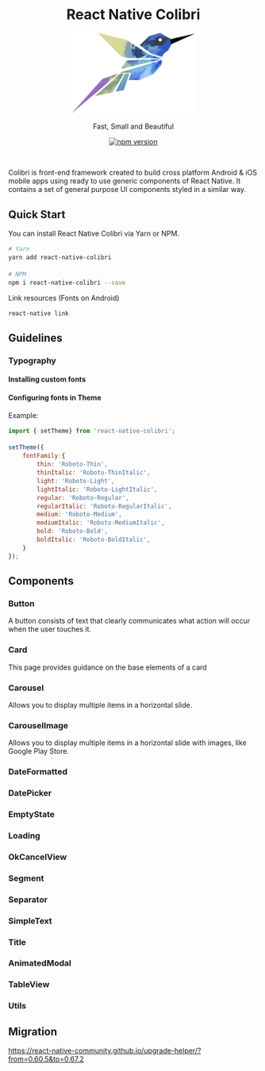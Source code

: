 <div align="center">
    <h1>React Native Colibri</h1>
    <img src="./docs/logo-sm.png" width="250" />
    <p align="center">
        Fast, Small and Beautiful
    </p>    
    <p>
        <a href="https://badge.fury.io/js/react-native-colibri">
            <img src="https://badge.fury.io/js/react-native-colibri.svg" alt="npm version">
        </a>
    </p>
</div>

<br>

Colibri is front-end framework created to build cross platform Android & iOS mobile apps using ready to use generic components of React Native. It contains a set of general purpose UI components styled in a similar way.

## Quick Start

You can install React Native Colibri via Yarn or NPM.

```bash
# Yarn
yarn add react-native-colibri

# NPM
npm i react-native-colibri --save
```

Link resources (Fonts on Android)

```bash
react-native link
```



## Guidelines


### Typography


####  Installing custom fonts

#### Configuring fonts in Theme

Example:

```jsx
import { setTheme} from 'react-native-colibri';

setTheme({
    fontFamily:{
        thin: 'Roboto-Thin',
        thinItalic: 'Roboto-ThinItalic',
        light: 'Roboto-Light',
        lightItalic: 'Roboto-LightItalic',
        regular: 'Roboto-Regular',
        regularItalic: 'Roboto-RegularItalic',
        medium: 'Roboto-Medium',
        mediumItalic: 'Roboto-MediumItalic',
        bold: 'Roboto-Bold',
        boldItalic: 'Roboto-BoldItalic',
    }
});
```



## Components

### Button
A button consists of text that clearly communicates what action will occur when the user touches it.

### Card
This page provides guidance on the base elements of a card

### Carousel
Allows you to display multiple items in a horizontal slide.

### CarouselImage
Allows you to display multiple items in a horizontal slide with images, like Google Play Store.

### DateFormatted

### DatePicker

### EmptyState

### Loading

### OkCancelView

### Segment

### Separator

### SimpleText

### Title

### AnimatedModal

### TableView

### Utils


## Migration
https://react-native-community.github.io/upgrade-helper/?from=0.60.5&to=0.67.2
